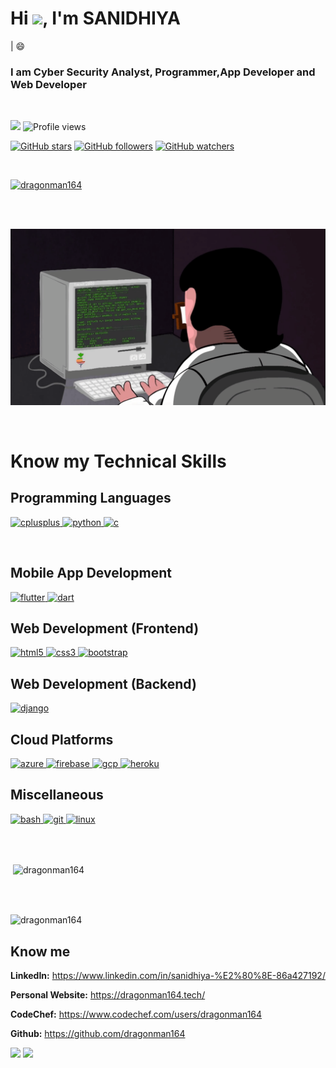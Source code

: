 # Hi  <img src="https://media.giphy.com/media/hvRJCLFzcasrR4ia7z/giphy.gif" width="25px">, I'm SANIDHIYA</h1> | :smile:
### I am Cyber Security Analyst, Programmer,App Developer and Web Developer</h2>

<br>

![](https://visitor-badge.glitch.me/badge?page_id=dragonman164) ![Profile views](https://gpvc.arturio.dev/dragonman164) 
 
 
 [![GitHub stars](https://img.shields.io/github/stars/Naereen/StrapDown.js.svg?style=social&label=Star&maxAge=2592000)](https://GitHub.com/dragonman164/StrapDown.js/stargazers/) [![GitHub followers](https://img.shields.io/github/followers/Naereen.svg?style=social&label=Follow&maxAge=2592000)](https://github.com/dragonman164?tab=followers) [![GitHub watchers](https://img.shields.io/github/watchers/Naereen/StrapDown.js.svg?style=social&label=Watch&maxAge=2592000)](https://GitHub.com/dragonman164/StrapDown.js/watchers/) 





<br>


 <a href="https://github.com/ryo-ma/github-profile-trophy"><img src="https://github-profile-trophy.vercel.app/?username=dragonman164" alt="dragonman164" /></a>
 

 <br>
 <br>

 ![](programming.gif)


<br>


<h1> Know my Technical Skills

<h2 align="left">Programming Languages</h2>

</a> <a href="https://www.w3schools.com/cpp/" target="_blank"> <img src="https://devicons.github.io/devicon/devicon.git/icons/cplusplus/cplusplus-original.svg" alt="cplusplus" width="40" height="40"/> </a> </a> <a href="https://www.python.org" target="_blank"> <img src="https://devicons.github.io/devicon/devicon.git/icons/python/python-original.svg" alt="python" width="40" height="40"/> </a> <a href="https://www.cprogramming.com/" target="_blank"> <img src="https://devicons.github.io/devicon/devicon.git/icons/c/c-original.svg" alt="c" width="40" height="40"/> </a>

<br>

<h2 align="left">Mobile App Development</h2>


<a href="https://flutter.dev" target="_blank"> <img src="https://www.vectorlogo.zone/logos/flutterio/flutterio-icon.svg" alt="flutter" width="40" height="40"/> </a> <a href="https://dart.dev" target="_blank"> <img src="https://www.vectorlogo.zone/logos/dartlang/dartlang-icon.svg" alt="dart" width="40" height="40"/> </a> 

<h2 align="left">Web Development (Frontend)</h2>
<a href="https://www.w3.org/html/" target="_blank"> <img src="https://devicons.github.io/devicon/devicon.git/icons/html5/html5-original-wordmark.svg" alt="html5" width="40" height="40"/> </a> <a href="https://www.w3schools.com/css/" target="_blank"> <img src="https://devicons.github.io/devicon/devicon.git/icons/css3/css3-original-wordmark.svg" alt="css3" width="40" height="40"/> </a>
<a href="https://getbootstrap.com" target="_blank"> <img src="https://devicons.github.io/devicon/devicon.git/icons/bootstrap/bootstrap-plain.svg" alt="bootstrap" width="40" height="40"/> </a>

<br>

<h2 align="left">Web Development (Backend)</h2>
<a href="https://www.djangoproject.com/" target="_blank"> <img src="https://devicons.github.io/devicon/devicon.git/icons/django/django-original.svg" alt="django" width="40" height="40"/> </a> 

<br>

<h2 align="left">Cloud Platforms</h2>

<a href="https://azure.microsoft.com/en-in/" target="_blank"> <img src="https://www.vectorlogo.zone/logos/microsoft_azure/microsoft_azure-icon.svg" alt="azure" width="40" height="40"/> </a><a href="https://firebase.google.com/" target="_blank"> <img src="https://www.vectorlogo.zone/logos/firebase/firebase-icon.svg" alt="firebase" width="40" height="40"/> </a>  <a href="https://cloud.google.com" target="_blank"> <img src="https://www.vectorlogo.zone/logos/google_cloud/google_cloud-icon.svg" alt="gcp" width="40" height="40"/> </a>  <a href="https://heroku.com" target="_blank"> <img src="https://www.vectorlogo.zone/logos/heroku/heroku-icon.svg" alt="heroku" width="40" height="40"/> </a>  


<h2 align="left">Miscellaneous</h2>
<p align="left"> <a href="https://www.gnu.org/software/bash/" target="_blank"> <img src="https://www.vectorlogo.zone/logos/gnu_bash/gnu_bash-icon.svg" alt="bash" width="40" height="40"/> </a>     <a href="https://git-scm.com/" target="_blank"> <img src="https://www.vectorlogo.zone/logos/git-scm/git-scm-icon.svg" alt="git" width="40" height="40"/> </a><a href="https://www.linux.org/" target="_blank"> <img src="https://devicons.github.io/devicon/devicon.git/icons/linux/linux-original.svg" alt="linux" width="40" height="40"/></a>  </p>


<br><br>






<p>&nbsp;<img align="center" src="https://github-readme-stats.vercel.app/api?username=dragonman164&show_icons=true&locale=en&theme=radical" alt="dragonman164" /></p>

<br>
<br>

<p><img align="center" src="https://github-readme-streak-stats.herokuapp.com/?user=dragonman164&theme=radical" alt="dragonman164" /></p>


<h2 align="left">Know me</h2>

<strong>LinkedIn:</strong> https://www.linkedin.com/in/sanidhiya-%E2%80%8E-86a427192/


<strong>Personal Website:</strong> https://dragonman164.tech/

<strong>CodeChef:</strong> https://www.codechef.com/users/dragonman164

<strong>Github:</strong> https://github.com/dragonman164


![](http://ForTheBadge.com/images/badges/built-by-developers.svg)    ![](http://ForTheBadge.com/images/badges/built-with-love.svg)
